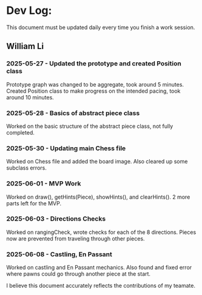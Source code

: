 # Dev Log:

This document must be updated daily every time you finish a work session.

## William Li

### 2025-05-27 - Updated the prototype and created Position class
Prototype graph was changed to be aggregate, took around 5 minutes.  
Created Position class to make progress on the intended pacing, took around 10 minutes.

### 2025-05-28 - Basics of abstract piece class
Worked on the basic structure of the abstract piece class, not fully completed.

### 2025-05-30 - Updating main Chess file
Worked on Chess file and added the board image. Also cleared up some subclass errors.

### 2025-06-01 - MVP Work
Worked on draw(), getHints(Piece), showHints(), and clearHints(). 2 more parts left for the MVP.

### 2025-06-03 - Directions Checks
Worked on rangingCheck, wrote checks for each of the 8 directions. Pieces now are prevented from traveling through other pieces.

### 2025-06-08 - Castling, En Passant
Worked on castling and En Passant mechanics. Also found and fixed error where pawns could go through another piece at the start.

I believe this document accurately reflects the contributions of my teamate.
